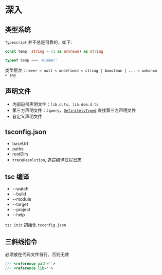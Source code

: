 # 深入

## 类型系统
`Typescript` 并不总是可靠的，如下:
```ts
const temp: string = (1 as unknown) as string

typeof temp === 'number'
```
类型层次：`never < null < undefined < string | booolean | ... < unkonwn < any`

## 声明文件
- 内部自带声明文件：`lib.d.ts`、`lib.dom.d.ts`
- 第三方声明文件：`Jquery`，[`DefinitelyTyped`](https://github.com/DefinitelyTyped/DefinitelyTyped) 查找第三方声明文件
- 自定义声明文件

## tsconfig.json
- baseUrl
- paths
- rootDirs
- `traceResolution`, 追踪编译过程日志

## tsc 编译
- --watch
- --build
- --module
- --target
- --project
- --help
  
`tsc init` 初始化 `tsconfig.json`

## 三斜线指令
必须放在代码文件首行，否则无效
```ts
/// <reference path=''>
/// <reference lib=''>
```